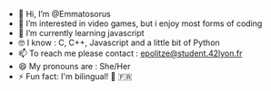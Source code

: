- 👋 Hi, I’m @Emmatosorus
- 👀 I’m interested in video games, but i enjoy most forms of coding
- 🌱 I’m currently learning javascript
- 🤓 I know : C, C++, Javascript and a little bit of Python
- 📫 To reach me please contact : epolitze@student.42lyon.fr
- 😄 My pronouns are : She/Her
- ⚡ Fun fact: I'm bilingual! 🏴󠁧󠁢󠁥󠁮󠁧󠁿 🇫🇷

<!---
Emmatosorus/Emmatosorus is a ✨ special ✨ repository because its `README.md` (this file) appears on your GitHub profile.
You can click the Preview link to take a look at your changes.
--->
